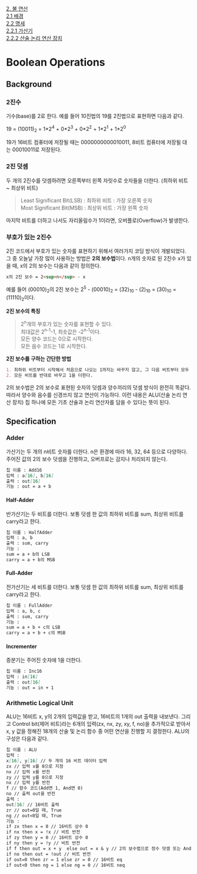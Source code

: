 [2. 불 연산](#boolean-operations)           
[2.1 배경](#background)              
[2.2 명세](#specification)             
[2.2.1 가산기](#adder)              
[2.2.2 산술 논리 연산 장치](#arithmetic-logical-unit)            

# Boolean Operations

## Background

### 2진수         
기수(base)를 2로 한다. 예를 들어 10진법의 19를 2진법으로 표현하면 다음과 같다.

19 = (10011)<sub>2</sub> = 1\*2<sup>4</sup> + 0\*2<sup>3</sup> + 0\*2<sup>2</sup> + 1\*2<sup>1</sup> + 1\*2<sup>0</sup>

19가 16비트 컴퓨터에 저장될 때는 0000000000010011, 8비트 컴퓨터에 저장될 대는 00010011로 저장된다. 

### 2진 덧셈
두 개의 2진수를 덧셈하려면 오른쪽부터 왼쪽 자릿수로 숫자들을 더한다. (최하위 비트 ~ 최상위 비트)
> Least Significant Bit(LSB) : 최하위 비트 : 가장 오른쪽 숫자         
  Most Significant Bit(MSB) : 최상위 비트 : 가장 왼쪽 숫자
  
마지막 비트를 더하고 나서도 자리올림수가 1이라면, 오버플로(Overflow)가 발생한다.

### 부호가 있는 2진수

2진 코드에서 부호가 있는 숫자를 표현하기 위해서 여러가지 코딩 방식이 개발되었다. 그 중 오늘날 가장 많이 사용하는 방법은 **2의 보수법**이다. n개의 숫자로 된 2진수 x가 있을 때, x의 2의 보수는 다음과 같이 정의한다.
```markdown
x의 2진 보수 = 2<sup>n</sup> - x
```

예를 들어 (00010)<sub>2</sub>의 2진 보수는 2<sup>5</sup> - (00010)<sub>2</sub> = (32)<sub>10</sub> - (2)<sub>10</sub> = (30)<sub>10</sub> = (11110)<sub>2</sub>이다. 

**2진 보수의 특징** 
> 2<sup>n</sup>개의 부호가 있는 숫자를 표현할 수 있다.                 
  최대값은 2<sup>n-1</sup>-1, 최솟값은 -2<sup>n-1</sup>이다.                           
  모든 양수 코드는 0으로 시작한다.                     
  모든 음수 코드는 1로 시작한다.                       

**2진 보수를 구하는 간단한 방법**
```markdown
1. 최하위 비트부터 시작해서 처음으로 나오는 1까지는 바꾸지 않고, 그 다음 비트부터 모두 반대로 바꾼다.           
2. 모든 비트를 반대로 바꾸고 1을 더한다.
```

2의 보수법은 2의 보수로 표현된 숫자의 덧셈과 양수끼리의 덧셈 방식이 완전히 똑같다. 따라서 양수와 음수를 신경쓰지 않고 연산이 가능하다. 이런 내용은 ALU(산술 논리 연산 장치) 칩 하나에 모든 기초 산술과 논리 연산자를 담을 수 있다는 뜻이 된다. 

## Specification

### Adder

가산기는 두 개의 n비트 숫자를 더한다. n은 환경에 따라 16, 32, 64 등으로 다양하다. 주어진 값의 2의 보수 덧셈을 진행하고, 오버프로는 감지나 처리되지 않는다. 
```markdown
칩 이름 : Add16
입력 : a[16], b[16]
출력 : out[16]
기능 : out = a + b
```

#### Half-Adder

반가산기는 두 비트를 더한다. 보통 덧셈 한 값의 최하위 비트를 sum, 최상위 비트를 carry라고 한다. 
```markdown
칩 이름 : HalfAdder
입력 : a, b
출력 : sum, carry
기능 : 
sum = a + b의 LSB
carry = a + b의 MSB
```

#### Full-Adder

전가산기는 세 비트를 더한다. 보통 덧셈 한 값의 최하위 비트를 sum, 최상위 비트를 carry라고 한다. 
```markdown
칩 이름 : FullAdder
입력 : a, b, c
출력 : sum, carry
기능 : 
sum = a + b + c의 LSB
carry = a + b + c의 MSB
```

#### Incrementer

증분기는 주어진 숫자에 1을 더한다. 
```markdown
칩 이름 : Inc16
입력 : in[16]
출력 : out[16]
기능 : out = in + 1
```

### Arithmetic Logical Unit

ALU는 16비트 x, y의 2개의 입력값을 받고, 16비트의 1개의 out 출력을 내보낸다. 그리고 Control bit(제어 비트)라는 6개의 입력(zx, nx, zy, xy, f, no)을 추가적으로 받아서 x, y 값을 정해진 18개의 산술 및 논리 함수 중 어떤 연산을 진행할 지 결정한다. ALU의 구성은 다음과 같다.
```markdown
칩 이름 : ALU
입력 : 
x[16], y[16] // 두 개의 16 비트 데이터 입력
zx // 입력 x를 0으로 지정
nx // 입력 x를 반전
zy // 입력 y를 0으로 지정
nx // 입력 y를 반전
f // 함수 코드(Add면 1, And면 0)
no // 출력 out을 반전
출력 :
out[16] // 16비트 출력
zr // out=0일 때, True
ng // out<0일 때, True
기능 :
if zx then x = 0 // 16비트 상수 0
if nx then x = !x // 비트 반전
if zy then y = 0 // 16비트 상수 0
if ny then y = !y // 비트 반전
if f then out = x + y  else out = x & y // 2의 보수법으로 정수 덧셈 또는 And 연산
if no then out = !out // 비트 반전
if out=0 then zr = 1 else zr = 0 // 16비트 eq
if out<0 then ng = 1 else ng = 0 // 16비트 neq
```
